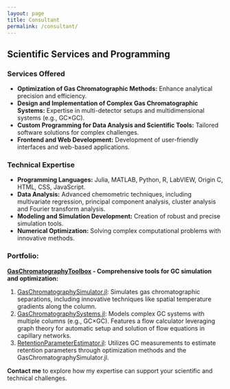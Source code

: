 ```yaml
---
layout: page
title: Consultant
permalink: /consultant/
---
```


## Scientific Services and Programming

### Services Offered

* **Optimization of Gas Chromatographic Methods:** Enhance analytical precision and efficiency.  
* **Design and Implementation of Complex Gas Chromatographic Systems:** Expertise in multi-detector setups and multidimensional systems (e.g., GC×GC).
* **Custom Programming for Data Analysis and Scientific Tools:** Tailored software solutions for complex challenges.
* **Frontend and Web Development:** Development of user-friendly interfaces and web-based applications.

### Technical Expertise
* **Programming Languages:** Julia, MATLAB, Python, R, LabVIEW, Origin C, HTML, CSS, JavaScript.
* **Data Analysis:** Advanced chemometric techniques, including multivariate regression, principal component analysis, cluster analysis and Fourier transform analysis.
* **Modeling and Simulation Development:** Creation of robust and precise simulation tools.
* **Numerical Optimization:** Solving complex computational problems with innovative methods.  

### Portfolio:
**[GasChromatographyToolbox](https://github.com/GasChromatographyToolbox/GasChromatographyToolbox) - Comprehensive tools for GC simulation and optimization:**

1. [GasChromatographySimulator.jl](https://github.com/GasChromatographyToolbox/GasChromatographySimulator.jl): Simulates gas chromatographic separations, including innovative techniques like spatial temperature gradients along the column.
2. [GasChromatographySystems.jl](https://github.com/GasChromatographyToolbox/GasChromatographySystems.jl): Models complex GC systems with multiple columns (e.g., GC×GC). Features a flow calculator leveraging graph theory for automatic setup and solution of flow equations in capillary networks.
3. [RetentionParameterEstimator.jl](https://github.com/GasChromatographyToolbox/RetentionParameterEstimator.jl): Utilizes GC measurements to estimate retention parameters through optimization methods and the GasChromatographySimulator.jl. 

**Contact me** to explore how my expertise can support your scientific and technical challenges.
